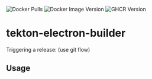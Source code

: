 ![Docker Pulls](https://img.shields.io/docker/pulls/<DOCKERHUB_USERNAME>/tekton-electron-builder?style=flat-square)
![Docker Image Version](https://img.shields.io/docker/v/<DOCKERHUB_USERNAME>/tekton-electron-builder/latest?style=flat-square)
![GHCR Version](https://img.shields.io/badge/GHCR-image-blue?logo=github&style=flat-square)

# tekton-electron-builder

Triggering a release: (use git flow)

## Usage
